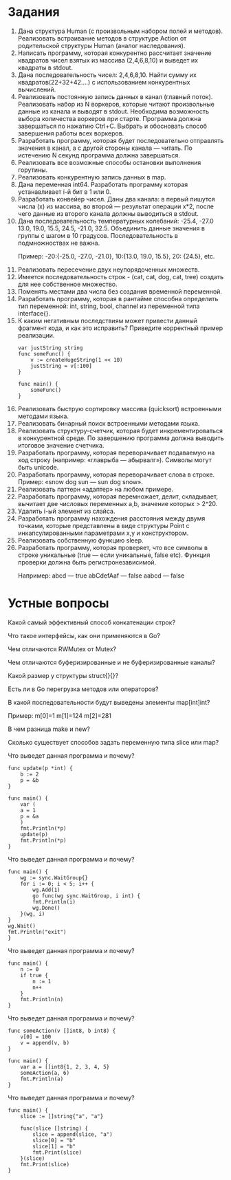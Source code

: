 # Задания
<ol>
<li>
Дана структура Human (с произвольным набором полей и методов). Реализовать встраивание методов в структуре Action от родительской структуры Human (аналог наследования).
</li>
<li>
Написать программу, которая конкурентно рассчитает значение квадратов чисел взятых из массива (2,4,6,8,10) и выведет их квадраты в stdout.
</li>

<li>
Дана последовательность чисел: 2,4,6,8,10. Найти сумму их квадратов(22+32+42….) с использованием конкурентных вычислений.
</li>

<li>
Реализовать постоянную запись данных в канал (главный поток). Реализовать набор из N воркеров, которые читают произвольные данные из канала и выводят в stdout. Необходима возможность выбора количества воркеров при старте.
Программа должна завершаться по нажатию Ctrl+C. Выбрать и обосновать способ завершения работы всех воркеров.
</li>

<li>
Разработать программу, которая будет последовательно отправлять значения в канал, а с другой стороны канала — читать. По истечению N секунд программа должна завершаться.
</li>

<li>
Реализовать все возможные способы остановки выполнения горутины.
</li>

<li>
Реализовать конкурентную запись данных в map.
</li>


<li>
Дана переменная int64. Разработать программу которая устанавливает i-й бит в 1 или 0.
</li>


<li>
Разработать конвейер чисел. Даны два канала: в первый пишутся числа (x) из массива, во второй — результат операции x*2, после чего данные из второго канала должны выводиться в stdout.
</li>


<li>
Дана последовательность температурных колебаний: -25.4, -27.0 13.0, 19.0, 15.5, 24.5, -21.0, 32.5. Объединить данные значения в группы с шагом в 10 градусов. Последовательность в подмножноствах не важна.
</li>



Пример: -20:{-25.0, -27.0, -21.0}, 10:{13.0, 19.0, 15.5}, 20: {24.5}, etc.

<li>
Реализовать пересечение двух неупорядоченных множеств.
</li>


<li>
Имеется последовательность строк - (cat, cat, dog, cat, tree) создать для нее собственное множество.
</li>


<li>
Поменять местами два числа без создания временной переменной.
</li>


<li>
Разработать программу, которая в рантайме способна определить тип переменной: int, string, bool, channel из переменной типа interface{}.
</li>


<li>
К каким негативным последствиям может привести данный фрагмент кода, и как это исправить? Приведите корректный пример реализации.
</li>



    var justString string
    func someFunc() {
        v := createHugeString(1 << 10)
        justString = v[:100]
    }

    func main() {
        someFunc()
    }

<li>
Реализовать быструю сортировку массива (quicksort) встроенными методами языка.
</li>


<li>
Реализовать бинарный поиск встроенными методами языка.
</li>


<li>
Реализовать структуру-счетчик, которая будет инкрементироваться в конкурентной среде. По завершению программа должна выводить итоговое значение счетчика.
</li>


<li>
Разработать программу, которая переворачивает подаваемую на ход строку (например: «главрыба — абырвалг»). Символы могут быть unicode.
</li>


<li>
Разработать программу, которая переворачивает слова в строке.
Пример: «snow dog sun — sun dog snow».
</li>

<li>
Реализовать паттерн «адаптер» на любом примере.
</li>


<li>
Разработать программу, которая перемножает, делит, складывает, вычитает две числовых переменных a,b, значение которых > 2^20.
</li>


<li>
Удалить i-ый элемент из слайса.
</li>


<li>
Разработать программу нахождения расстояния между двумя точками, которые представлены в виде структуры Point с инкапсулированными параметрами x,y и конструктором.
</li>


<li>
Реализовать собственную функцию sleep.
</li>


<li>
Разработать программу, которая проверяет, что все символы в строке уникальные (true — если уникальные, false etc). Функция проверки должна быть регистронезависимой.
</li>


Например:
abcd — true
abCdefAaf — false
aabcd — false
</ol>
<h1>Устные вопросы</h1>

Какой самый эффективный способ конкатенации строк?


Что такое интерфейсы, как они применяются в Go?


Чем отличаются RWMutex от Mutex?


Чем отличаются буферизированные и не буферизированные каналы?


Какой размер у структуры struct{}{}?


Есть ли в Go перегрузка методов или операторов?


В какой последовательности будут выведены элементы map[int]int?

Пример:
m[0]=1
m[1]=124
m[2]=281


В чем разница make и new?


Сколько существует способов задать переменную типа slice или map?


Что выведет данная программа и почему?


    func update(p *int) {
        b := 2
        p = &b
    }
    
    func main() {
        var (
        a = 1
        p = &a
        )
        fmt.Println(*p)
        update(p)
        fmt.Println(*p)
    }

Что выведет данная программа и почему?


    func main() {
        wg := sync.WaitGroup{}
        for i := 0; i < 5; i++ {
            wg.Add(1)
            go func(wg sync.WaitGroup, i int) {
            fmt.Println(i)
            wg.Done()
        }(wg, i)
    }
    wg.Wait()
    fmt.Println("exit")
    }

Что выведет данная программа и почему?


    func main() {
        n := 0
        if true {
            n := 1
            n++
        }
        fmt.Println(n)
    }


Что выведет данная программа и почему?


    func someAction(v []int8, b int8) {
        v[0] = 100
        v = append(v, b)
    }
    
    func main() {
        var a = []int8{1, 2, 3, 4, 5}
        someAction(a, 6)
        fmt.Println(a)
    }


Что выведет данная программа и почему?


    func main() {
        slice := []string{"a", "a"}
        
        func(slice []string) {
            slice = append(slice, "a")
            slice[0] = "b"
            slice[1] = "b"
            fmt.Print(slice)
        }(slice)
        fmt.Print(slice)
    }


